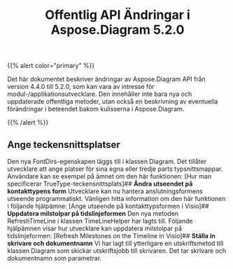 ﻿---
title: Offentlig API Ändringar i Aspose.Diagram 5.2.0
type: docs
weight: 50
url: /sv/net/public-api-changes-in-aspose-diagram-5-2-0/
---
{{% alert color="primary" %}} 

Det här dokumentet beskriver ändringar av Aspose.Diagram API från version 4.4.0 till 5.2.0, som kan vara av intresse för modul-/applikationsutvecklare. Den innehåller inte bara nya och uppdaterade offentliga metoder, utan också en beskrivning av eventuella förändringar i beteendet bakom kulisserna i Aspose.Diagram.

{{% /alert %}} 
## **Ange teckensnittsplatser**
Den nya FontDirs-egenskapen läggs till i klassen Diagram. Det tillåter utvecklare att ange platser för sina egna eller tredje parts typsnittsmappar. Användare kan se exempel på ämnet om den här funktionen: [Hur man specificerar TrueType-teckensnittsplats]## **Ändra utseendet på kontakttypens form**
Utvecklare kan nu hantera anslutningsformens utseende programmatiskt. Vänligen hitta information om den här funktionen i följande hjälpämne: [Ange utseende på kontakttypsformen i Visio]## **Uppdatera milstolpar på tidslinjeformen**
Den nya metoden RefreshTimeLine i klassen TimeLineHelper har lagts till. Följande hjälpämnen visar hur utvecklare kan uppdatera milstolpar på tidslinjeformen: [Refresh Milestones on the Timeline in Visio]## **Ställa in skrivare och dokumentnamn**
Vi har lagt till ytterligare en utskriftsmetod till klassen Diagram som skickar utskriftsjobb till skrivaren. Det tar skrivare och dokumentnamn som parametrar.
